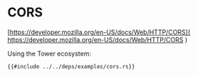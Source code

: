 # CORS

[https://developer.mozilla.org/en-US/docs/Web/HTTP/CORS]( https://developer.mozilla.org/en-US/docs/Web/HTTP/CORS )

Using the Tower ecosystem:

```rust,editable,ignore
{{#include ../../deps/examples/cors.rs}}
```
